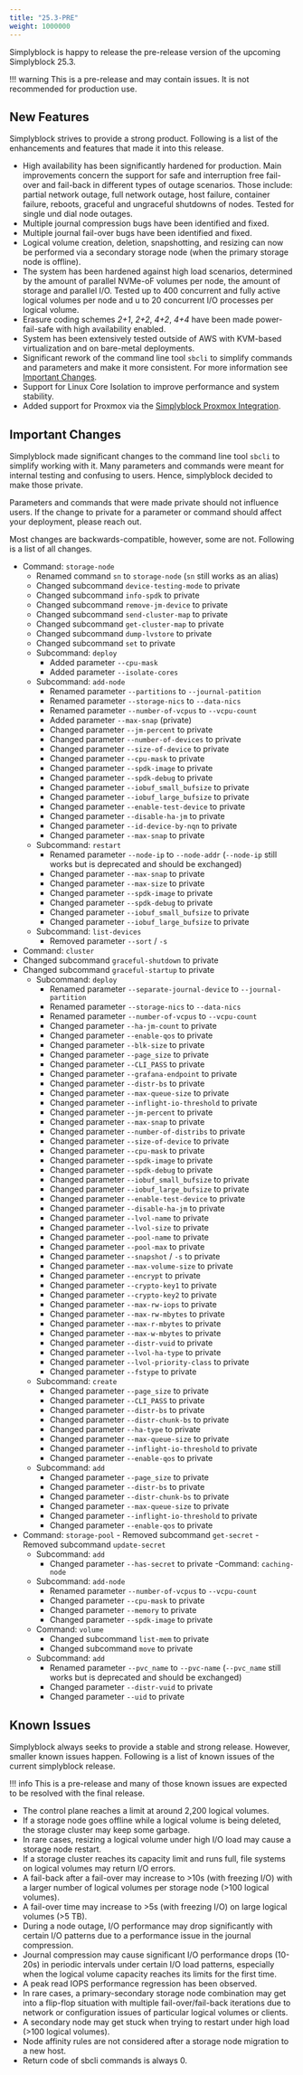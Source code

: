 ```yaml
---
title: "25.3-PRE"
weight: 1000000
---
```


Simplyblock is happy to release the pre-release version of the upcoming Simplyblock 25.3.

!!! warning
    This is a pre-release and may contain issues. It is not recommended for production use.

## New Features

Simplyblock strives to provide a strong product. Following is a list of the enhancements and features that made it into
this release.

- High availability has been significantly hardened for production. Main improvements concern the support for safe and interruption free fail-over and fail-back in different types of outage scenarios. Those include: partial network outage, full network outage, host failure, container failure, reboots, graceful and ungraceful shutdowns of nodes. Tested for single und dial node outages.
- Multiple journal compression bugs have been identified and fixed.
- Multiple journal fail-over bugs have been identified and fixed.
- Logical volume creation, deletion, snapshotting, and resizing can now be performed via a secondary storage node (when the primary storage node is offline).
- The system has been hardened against high load scenarios, determined by the amount of parallel NVMe-oF volumes per node, the amount of storage and parallel I/O. Tested up to 400 concurrent and fully active logical volumes per node and u to 20 concurrent I/O processes per logical volume.
- Erasure coding schemes _2+1_, _2+2_, _4+2_, _4+4_ have been made power-fail-safe with high availability enabled.
- System has been extensively tested outside of AWS with KVM-based virtualization and on bare-metal deployments.
- Significant rework of the command line tool `sbcli` to simplify commands and parameters and make it more consistent. For more information see [Important Changes](#important-changes).
- Support for Linux Core Isolation to improve performance and system stability.
- Added support for Proxmox via the [Simplyblock Proxmox Integration](../deployments/proxmox/index.md).

## Important Changes

Simplyblock made significant changes to the command line tool `sbcli` to simplify working with it. Many parameters and
commands were meant for internal testing and confusing to users. Hence, simplyblock decided to make those private.

Parameters and commands that were made private should not influence users. If the change to private for a parameter or
command should affect your deployment, please reach out.

Most changes are backwards-compatible, however, some are not. Following is a list of all changes.

- Command: `storage-node`
    - Renamed command `sn` to `storage-node` (`sn` still works as an alias)
    - Changed subcommand `device-testing-mode` to private
    - Changed subcommand `info-spdk` to private
    - Changed subcommand `remove-jm-device` to private
    - Changed subcommand `send-cluster-map` to private
    - Changed subcommand `get-cluster-map` to private
    - Changed subcommand `dump-lvstore` to private
    - Changed subcommand `set` to private
    - Subcommand: `deploy`
        - Added parameter `--cpu-mask`
        - Added parameter `--isolate-cores`
    - Subcommand: `add-node`
        - Renamed parameter `--partitions` to `--journal-patition`
        - Renamed parameter `--storage-nics` to `--data-nics`
        - Renamed parameter `--number-of-vcpus` to `--vcpu-count`
        - Added parameter `--max-snap` (private)
        - Changed parameter `--jm-percent` to private
        - Changed parameter `--number-of-devices` to private
        - Changed parameter `--size-of-device` to private
        - Changed parameter `--cpu-mask` to private
        - Changed parameter `--spdk-image` to private
        - Changed parameter `--spdk-debug` to private
        - Changed parameter `--iobuf_small_bufsize` to private
        - Changed parameter `--iobuf_large_bufsize` to private
        - Changed parameter `--enable-test-device` to private
        - Changed parameter `--disable-ha-jm` to private
        - Changed parameter `--id-device-by-nqn` to private
        - Changed parameter `--max-snap` to private 
    - Subcommand: `restart`
        - Renamed parameter `--node-ip` to `--node-addr` (`--node-ip` still works but is deprecated and should be exchanged)
        - Changed parameter `--max-snap` to private
        - Changed parameter `--max-size` to private
        - Changed parameter `--spdk-image` to private
        - Changed parameter `--spdk-debug` to private
        - Changed parameter `--iobuf_small_bufsize` to private
        - Changed parameter `--iobuf_large_bufsize` to private
    - Subcommand: `list-devices`
        - Removed parameter `--sort` / `-s`
- Command: `cluster`
- Changed subcommand `graceful-shutdown` to private
- Changed subcommand `graceful-startup` to private
    - Subcommand: `deploy`
        - Renamed parameter `--separate-journal-device` to `--journal-partition`
        - Renamed parameter `--storage-nics` to `--data-nics`
        - Renamed parameter `--number-of-vcpus` to `--vcpu-count`
        - Changed parameter `--ha-jm-count` to private
        - Changed parameter `--enable-qos` to private
        - Changed parameter `--blk-size` to private
        - Changed parameter `--page_size` to private
        - Changed parameter `--CLI_PASS` to private
        - Changed parameter `--grafana-endpoint` to private
        - Changed parameter `--distr-bs` to private
        - Changed parameter `--max-queue-size` to private
        - Changed parameter `--inflight-io-threshold` to private
        - Changed parameter `--jm-percent` to private
        - Changed parameter `--max-snap` to private
        - Changed parameter `--number-of-distribs` to private
        - Changed parameter `--size-of-device` to private
        - Changed parameter `--cpu-mask` to private
        - Changed parameter `--spdk-image` to private
        - Changed parameter `--spdk-debug` to private
        - Changed parameter `--iobuf_small_bufsize` to private
        - Changed parameter `--iobuf_large_bufsize` to private
        - Changed parameter `--enable-test-device` to private
        - Changed parameter `--disable-ha-jm` to private
        - Changed parameter `--lvol-name` to private
        - Changed parameter `--lvol-size` to private
        - Changed parameter `--pool-name` to private
        - Changed parameter `--pool-max` to private
        - Changed parameter `--snapshot` / `-s` to private
        - Changed parameter `--max-volume-size` to private
        - Changed parameter `--encrypt` to private
        - Changed parameter `--crypto-key1` to private
        - Changed parameter `--crypto-key2` to private
        - Changed parameter `--max-rw-iops` to private
        - Changed parameter `--max-rw-mbytes` to private
        - Changed parameter `--max-r-mbytes` to private
        - Changed parameter `--max-w-mbytes` to private
        - Changed parameter `--distr-vuid` to private
        - Changed parameter `--lvol-ha-type` to private
        - Changed parameter `--lvol-priority-class` to private
        - Changed parameter `--fstype` to private
    - Subcommand: `create`
        - Changed parameter `--page_size` to private
        - Changed parameter `--CLI_PASS` to private
        - Changed parameter `--distr-bs` to private
        - Changed parameter `--distr-chunk-bs` to private
        - Changed parameter `--ha-type` to private
        - Changed parameter `--max-queue-size` to private
        - Changed parameter `--inflight-io-threshold` to private
        - Changed parameter `--enable-qos` to private
    - Subcommand: `add`
        - Changed parameter `--page_size` to private
        - Changed parameter `--distr-bs` to private
        - Changed parameter `--distr-chunk-bs` to private
        - Changed parameter `--max-queue-size` to private
        - Changed parameter `--inflight-io-threshold` to private
        - Changed parameter `--enable-qos` to private
- Command: `storage-pool`
        - Removed subcommand `get-secret`
        - Removed subcommand `update-secret`
    - Subcommand: `add`
        - Changed parameter `--has-secret` to private
-Command: `caching-node`
    - Subcommand: `add-node`
        - Renamed parameter `--number-of-vcpus` to `--vcpu-count`
        - Changed parameter `--cpu-mask` to private
        - Changed parameter `--memory` to private
        - Changed parameter `--spdk-image` to private
    - Command: `volume`
        - Changed subcommand `list-mem` to private
        - Changed subcommand `move` to private
    - Subcommand: `add`
        - Renamed parameter `--pvc_name` to `--pvc-name` (`--pvc_name` still works but is deprecated and should be exchanged)
        - Changed parameter `--distr-vuid` to private
        - Changed parameter `--uid` to private

## Known Issues

Simplyblock always seeks to provide a stable and strong release. However, smaller known issues happen. Following is
a list of known issues of the current simplyblock release.

!!! info
    This is a pre-release and many of those known issues are expected to be resolved with the final release.

- The control plane reaches a limit at around 2,200 logical volumes.
- If a storage node goes offline while a logical volume is being deleted, the storage cluster may keep some garbage.
- In rare cases, resizing a logical volume under high I/O load may cause a storage node restart.
- If a storage cluster reaches its capacity limit and runs full, file systems on logical volumes may return I/O errors.
- A fail-back after a fail-over may increase to >10s (with freezing I/O) with a larger number of logical volumes per storage node (>100 logical volumes).
- A fail-over time may increase to >5s (with freezing I/O) on large logical volumes (>5 TB).
- During a node outage, I/O performance may drop significantly with certain I/O patterns due to a performance issue in the journal compression.
- Journal compression may cause significant I/O performance drops (10-20s) in periodic intervals under certain I/O load patterns, especially when the logical volume capacity reaches its limits for the first time.
- A peak read IOPS performance regression has been observed.
- In rare cases, a primary-secondary storage node combination may get into a flip-flop situation with multiple fail-over/fail-back iterations due to network or configuration issues of particular logical volumes or clients.
- A secondary node may get stuck when trying to restart under high load (>100 logical volumes).
- Node affinity rules are not considered after a storage node migration to a new host.
- Return code of sbcli commands is always 0.
